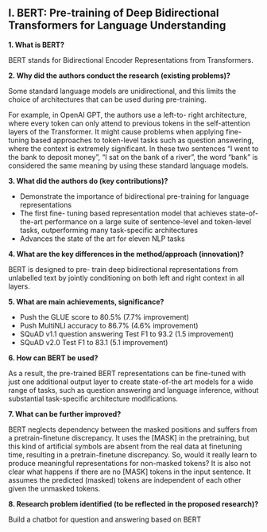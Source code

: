 ## I.	BERT: Pre-training of Deep Bidirectional Transformers for Language Understanding

**1.	What is BERT?**

BERT stands for Bidirectional Encoder Representations from Transformers.
 
**2.	Why did the authors conduct the research (existing problems)?**

Some standard language models are unidirectional, and this limits the choice of architectures that can be used during pre-training. 

For example, in OpenAI GPT, the authors use a left-to- right architecture, where every token can only attend to previous tokens in the self-attention layers of the Transformer. It might cause problems when applying fine- tuning based approaches to token-level tasks such as question answering, where the context is extremely significant. In these two sentences “I went to the bank to deposit money”, “I sat on the bank of a river”, the word “bank” is considered the same meaning by using these standard language models.

**3.	What did the authors do (key contributions)?**

  * Demonstrate the importance of bidirectional pre-training for language representations
  * The first fine- tuning based representation model that achieves state-of-the-art performance on a large suite of sentence-level and token-level tasks, outperforming many task-specific architectures
  * Advances the state of the art for eleven NLP tasks

**4.	What are the key differences in the method/approach (innovation)?**

BERT is designed to pre- train deep bidirectional representations from unlabelled text by jointly conditioning on both left and right context in all layers.

**5.	What are main achievements, significance?**
  *  Push the GLUE score to 80.5% (7.7% improvement)
  *  Push MultiNLI accuracy to 86.7% (4.6% improvement)
  *  SQuAD v1.1 question answering Test F1 to 93.2 (1.5 improvement)
  *  SQuAD v2.0 Test F1 to 83.1 (5.1 improvement)

**6.	How can BERT be used?**

As a result, the pre-trained BERT representations can be fine-tuned with just one additional output layer to create state-of-the art models for a wide range of tasks, such as question answering and language inference, without substantial task-specific architecture modifications.

**7.	What can be further improved?**

BERT neglects dependency between the masked positions and suffers from a pretrain-finetune discrepancy. It uses the [MASK] in the pretraining, but this kind of artificial symbols are absent from the real data at finetuning time, resulting in a pretrain-finetune discrepancy. So, would it really learn to produce meaningful representations for non-masked tokens? It is also not clear what happens if there are no [MASK] tokens in the input sentence.
It assumes the predicted (masked) tokens are independent of each other given the unmasked tokens.

**8.	Research problem identified (to be reflected in the proposed research)?**

Build a chatbot for question and answering based on BERT
